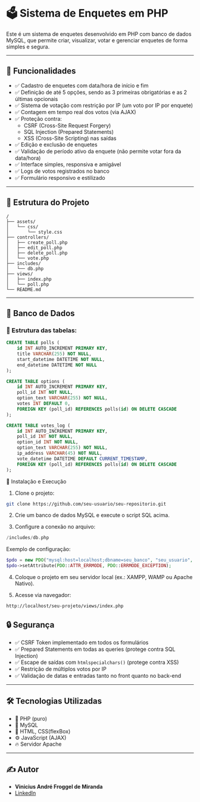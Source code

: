 # 🗳️ Sistema de Enquetes em PHP

Este é um sistema de enquetes desenvolvido em PHP com banco de dados MySQL, que permite criar, visualizar, votar e gerenciar enquetes de forma simples e segura.

---

## 🚀 Funcionalidades

- ✅ Cadastro de enquetes com data/hora de início e fim
- ✅ Definição de até 5 opções, sendo as 3 primeiras obrigatórias e as 2 últimas opcionais
- ✅ Sistema de votação com restrição por IP (um voto por IP por enquete)
- ✅ Contagem em tempo real dos votos (via AJAX)
- ✅ Proteção contra:
  - CSRF (Cross-Site Request Forgery)
  - SQL Injection (Prepared Statements)
  - XSS (Cross-Site Scripting) nas saídas
- ✅ Edição e exclusão de enquetes
- ✅ Validação de período ativo da enquete (não permite votar fora da data/hora)
- ✅ Interface simples, responsiva e amigável
- ✅ Logs de votos registrados no banco
- ✅ Formulário responsivo e estilizado

---

## 🏢 Estrutura do Projeto

```
/
├── assets/
│   └── css/
│       └── style.css
├── controllers/
│   ├── create_poll.php
│   ├── edit_poll.php
│   ├── delete_poll.php
│   └── vote.php
├── includes/
│   └── db.php
├── views/
│   ├── index.php
│   └── poll.php
└── README.md
```

---

## 💄 Banco de Dados

### 🎯 Estrutura das tabelas:

```sql
CREATE TABLE polls (
    id INT AUTO_INCREMENT PRIMARY KEY,
    title VARCHAR(255) NOT NULL,
    start_datetime DATETIME NOT NULL,
    end_datetime DATETIME NOT NULL
);

CREATE TABLE options (
    id INT AUTO_INCREMENT PRIMARY KEY,
    poll_id INT NOT NULL,
    option_text VARCHAR(255) NOT NULL,
    votes INT DEFAULT 0,
    FOREIGN KEY (poll_id) REFERENCES polls(id) ON DELETE CASCADE
);

CREATE TABLE votes_log (
    id INT AUTO_INCREMENT PRIMARY KEY,
    poll_id INT NOT NULL,
    option_id INT NOT NULL,
    option_text VARCHAR(255) NOT NULL,
    ip_address VARCHAR(45) NOT NULL,
    vote_datetime DATETIME DEFAULT CURRENT_TIMESTAMP,
    FOREIGN KEY (poll_id) REFERENCES polls(id) ON DELETE CASCADE
);
```
🔧 Instalação e Execução

1. Clone o projeto:

```bash
git clone https://github.com/seu-usuario/seu-repositorio.git
```

2. Crie um banco de dados MySQL e execute o script SQL acima.

3. Configure a conexão no arquivo:

```php
/includes/db.php
```

Exemplo de configuração:

```php
$pdo = new PDO("mysql:host=localhost;dbname=seu_banco", "seu_usuario", "sua_senha");
$pdo->setAttribute(PDO::ATTR_ERRMODE, PDO::ERRMODE_EXCEPTION);
```

4. Coloque o projeto em seu servidor local (ex.: XAMPP, WAMP ou Apache Nativo).

5. Acesse via navegador:

```
http://localhost/seu-projeto/views/index.php

```

## 🔒 Segurança

- ✅ CSRF Token implementado em todos os formulários
- ✅ Prepared Statements em todas as queries (protege contra SQL Injection)
- ✅ Escape de saídas com `htmlspecialchars()` (protege contra XSS)
- ✅ Restrição de múltiplos votos por IP
- ✅ Validação de datas e entradas tanto no front quanto no back-end

---

## 🛠️ Tecnologias Utilizadas

- 🐘 PHP (puro)
- 📔 MySQL
- 🎨 HTML, CSS(flexBox)
- ⚙️ JavaScript (AJAX)
- 🔥 Servidor Apache

---

## ✍️ Autor

- **Vinicius André Froggel de Miranda**
- [LinkedIn](https://www.linkedin.com/in/viniciusandr%C3%A9/)


